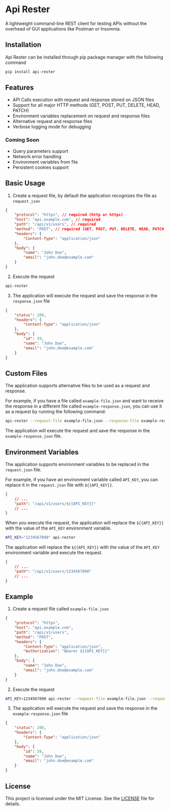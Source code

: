 # Api Rester

A lightweight command-line REST client for testing APIs without the overhead of GUI applications like Postman or Insomnia.

## Installation

Api Rester can be installed through pip package manager with the following command
```bash
pip install api-rester
```

## Features

- API Calls execution with request and response stored on JSON files
- Support for all major HTTP methods (GET, POST, PUT, DELETE, HEAD, PATCH)
- Environment variables replacement on request and response files
- Alternative request and response files
- Verbose logging mode for debugging

### Coming Soon

- Query parameters support
- Network error handling
- Environment variables from file
- Persistent cookies support

## Basic Usage

1. Create a request file, by default the application recognizes the file as `request.json`

```json
{
    "protocol": "https", // required (http or https)
    "host": "api.example.com", // required
    "path": "/api/v1/users", // required
    "method": "POST", // required (GET, POST, PUT, DELETE, HEAD, PATCH)
    "headers": {
        "Content-Type": "application/json"
    },
    "body": {
        "name": "John Doe",
        "email": "john.doe@example.com"
    }
}
```

2. Execute the request

```bash
api-rester
```

3. The application will execute the request and save the response in the `response.json` file

```json
{
    "status": 200,
    "headers": {
        "Content-Type": "application/json"
    },
    "body": {
        "id": 59,
        "name": "John Doe",
        "email": "john.doe@example.com" 
    }
}
```

## Custom Files

The application supports alternative files to be used as a request and response.

For example, if you have a file called `example-file.json` and want to receive the response in a different file called `example-response.json`, you can use it as a request by running the following command:

```bash
api-rester --request-file example-file.json --response-file example-response.json
```

The application will execute the request and save the response in the `example-response.json` file.

## Environment Variables

The application supports environment variables to be replaced in the `request.json` file.

For example, if you have an environment variable called `API_KEY`, you can replace it in the `request.json` file with `${{API_KEY}}`.

```json
{
    // ...
    "path": "/api/v1/users/${{API_KEY}}"
    // ...
}
```

When you execute the request, the application will replace the `${{API_KEY}}` with the value of the `API_KEY` environment variable.

```bash
API_KEY="1234567890" api-rester
```

The application will replace the `${{API_KEY}}` with the value of the `API_KEY` environment variable and execute the request.

```json
{
    // ...
    "path": "/api/v1/users/1234567890"
    // ...
}
```

## Example

1. Create a request file called `example-file.json`

```json
{
    "protocol": "https",
    "host": "api.example.com",
    "path": "/api/v1/users",
    "method": "POST",
    "headers": {
        "Content-Type": "application/json",
        "Authorization": "Bearer ${{API_KEY}}"
    },
    "body": {
        "name": "John Doe",
        "email": "john.doe@example.com"
    }
}
```

2. Execute the request

```bash
API_KEY=1234567890 api-rester --request-file example-file.json --response-file example-response.json
```

3. The application will execute the request and save the response in the `example-response.json` file

```json
{
    "status": 200,
    "headers": {
        "Content-Type": "application/json"
    },
    "body": {
        "id": 59,
        "name": "John Doe",
        "email": "john.doe@example.com"
    }
}
```

## License

This project is licensed under the MIT License. See the [LICENSE](LICENSE) file for details.
